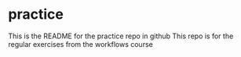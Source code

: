 # practice

This is the README for the practice repo in github
This repo is for the regular exercises from the workflows course
